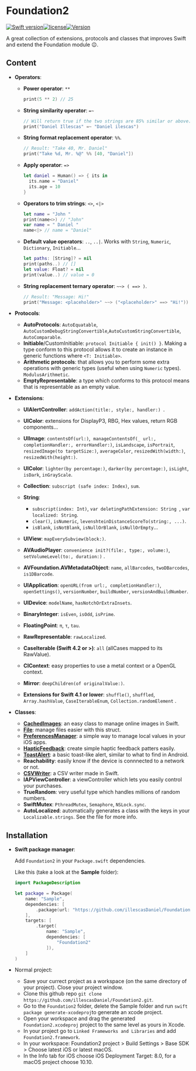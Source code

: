 # Foundation2

[![Swift version](https://img.shields.io/badge/Swift-4-orange.svg)](https://kotlinlang.org/)[![license](https://img.shields.io/badge/license-MIT-blue.svg)](https://github.com/illescasDaniel/Foundation2/blob/master/LICENSE)[![Version](https://img.shields.io/badge/version-1.7.0-green.svg)](https://github.com/illescasDaniel/Foundation2/releases)

A great collection of extensions, protocols and classes that improves Swift and extend the Foundation module 😉.

## Content

- **Operators**:

  - **Power operator**: `**`

    ```swift
    print(5 ** 2) // 25
    ```

  - **String similarity operator**: `=~`

    ```swift
    // Will return true if the two strings are 85% similar or above.
    print("Daniel Illescas" =~ "Daniel ilescas")
    ```

  - **String format replacement operator**: `%%`.

    ```swift
    // Result: "Take 40, Mr. Daniel"
    print("Take %d, Mr. %@" %% [40, "Daniel"])
    ```

  - **Apply operator**: `=>` 

    ```swift
    let daniel = Human() => { its in
      its.name = "Daniel"
      its.age = 10
    }
    ```

  - **Operators to trim strings**: `<>`, `<|>`

    ```swift
    let name = "John "
    print(name<>) // "John"
    var name = " Daniel "
    name<|> // name = "Daniel"
    ```

  - **Default value operators**: `..`, `..|`. Works with `String`, `Numeric`, `Dictionary`, `Initiable`...

    ```swift
    let paths: [String]? = nil
    print(paths..) // []
    let value: Float? = nil
    print(value..) // value = 0
    ```

  - **String replacement ternary operator**: `~~> ( ==> )`.

    ```swift
    // Result: "Message: Hi!"
    print("Message: <placeholder>" ~~> ("<placeholder>" ==> "Hi!"))
    ```

- **Protocols**:
  - **AutoProtocols**: `AutoEquatable`, `AutoCustomDebugStringConvertible`,`AutoCustomStringConvertible`, `AutoComparable`. 
  - **Initiable**/CustomInitiable: `protocol Initiable { init() }`. Making a type conform to this protocol allows it to create an instance in generic functions where `<T: Initiable>`.
  - **Arithmetic protocols**: that allows you to perform some extra operations with generic types (useful when using `Numeric` types).  `ModulusArithmetic`. 
  - **EmptyRepresentable**: a type which conforms to this protocol means that is representable as an empty value.


- **Extensions**:

  - **UIAlertController**: `addAction(title:, style:, handler:) `.

  - **UIColor**: extensions for DisplayP3, RBG, Hex values, return RGB components...

  - **UIImage**: `contentsOf(url:)`,  `manageContentsOf(_ url:, completionHandler:, errorHandler:)`, `isLandscape`, `isPortrait`, `resizedImage(to targetSize:)`, `averageColor`, `resizedWith(width:)`, `resizedWith(height:)`.

  - **UIColor**: `lighter(by percentage:)`, `darker(by percentage:)`, `isLight`, `isDark`, `inGrayScale`.

  - **Collection**: `subscript (safe index: Index)`, `sum`.

  - **String**: 
    - `subscript(index: Int)`, `var deletingPathExtension: String `, `var localized: String`.
    - `clear()`, `isNumeric`, `levenshteinDistanceScoreTo(string:, ...)`.
    - `isBlank`, `isNotBlank`, `isNullOrBlank`, `isNullOrEmpty`...

  - **UIView**: `mapEverySubview(block:)`.

  - **AVAudioPlayer**: `convenience init?(file:, type:, volume:)`, `setVolumeLevel(to:, duration:)` .

  - **AVFoundation.AVMetadataObject**: `name`, `allBarcodes`, `twoDBarcodes`, `is1DBarcode`. 

  - **UIApplication**: `openURL(from url:, completionHandler:)`, `openSettings()`, `versionNumber`, `buildNumber`, `versionAndBuildNumber`. 

  - **UIDevice**: `modelName`, `hasNotchOrExtraInsets`.

  - **BinaryInteger**: `isEven`, `isOdd`, `isPrime`.

  - **FloatingPoint**: `π`, `τ`, `tau`.

  - **RawRepresentable**: `rawLocalized`.

  - **CaseIterable (Swift 4.2 or >)**: `all` (allCases mapped to its RawValue).

  - **CIContext**: easy properties to use a metal context or a OpenGL context. 

  - **Mirror**: `deepChildren(of originalValue:)`.

  - **Extensions for Swift 4.1 or lower**: `shuffle()`, `shuffled`, `Array.hashValue`, `CaseIterableEnum`, `Collection.randomElement` .

- **Classes**:

  * [**CachedImages**](https://github.com/illescasDaniel/CachedImages): an easy class to manage online images in Swift. 
  * [**File**](https://github.com/illescasDaniel/Files-swift): manage files easier with this struct.
  * [**PreferencesManager**](https://github.com/illescasDaniel/PreferencesManagerSwift): a simple way to manage local values in your iOS apps. 
  * [**HapticFeedback**](https://github.com/illescasDaniel/HapticFeedbackPlayer): create simple haptic feedback patters easily. 
  * [**ToastAlert**](https://github.com/illescasDaniel/ToastAlert): a basic toast-like alert, similar to what to find in Android. 
  * **Reachability**: easily know if the device is connnected to a network or not. 
  * [**CSVWriter**](https://github.com/illescasDaniel/CSVWriter): a CSV writer made in Swift. 
  * **IAPViewController**: a viewController which lets you easily control your purchases. 
  * **TrueRandom**: very useful type which handles millions of random numbers. 
  * **SwiftMutex**: `PthreadMutex`, `Semaphore`, `NSLock.sync`. 
  * **AutoLocalized**: automatically generates a class with the keys in your `Localizable.strings`. See the file for more info.

## Installation

- **Swift package manager**:

  Add `Foundation2` in your `Package.swift` dependencies.

  Like this (take a look at the **Sample** folder):

  ```swift
  import PackageDescription
  
  let package = Package(
      name: "Sample",
      dependencies: [
          .package(url: "https://github.com/illescasDaniel/Foundation2.git", from: "1.7.0"),
      ],
      targets: [
          .target(
              name: "Sample",
              dependencies: [
                  "Foundation2"
              ]),
      ]
  )
  ```

- Normal project:

  * Save your currect project as a workspace (on the same directory of your project). Close your project window.
  * Clone this github repo `git clone https://github.com/illescasDaniel/Foundation2.git`.
  * Go to the `Foundation2` folder, delete the Sample folder and run `swift package generate-xcodeproj`to generate an xcode project.
  * Open your workspace and drag the generated  `Foundation2.xcodeproj` project to the same level as yours in Xcode.
  * In your project go to `Linked Frameworks and Libraries` and add `Foundation2.framework`.
  * In your workspace: Foundation2 project > Build Settings > Base SDK > Choose latest iOS or latest macOS.
  * In the Info tab for iOS choose iOS Deployment Target: 8.0, for a macOS project choose 10.10.
